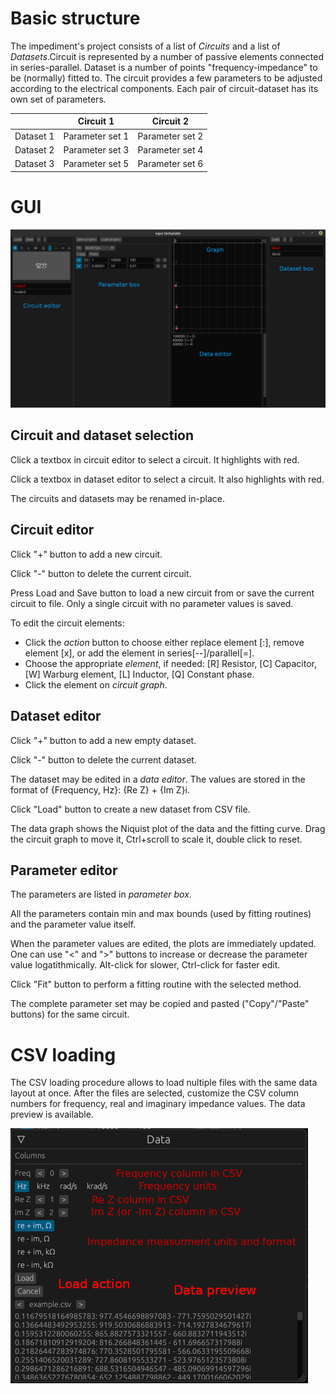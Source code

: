 # Basic structure

The impediment's project consists of a list of _Circuits_ and a list of
_Datasets_.Circuit is represented by a number of passive elements connected
in series-parallel. Dataset is a number of points "frequency-impedance" to
be (normally) fitted to. The circuit provides a few parameters to be adjusted
according to the electrical components. Each pair of circuit-dataset has its
own set of parameters.

|           |    Circuit 1    |   Circuit 2     |
|----------:|:---------------:|:---------------:|
| Dataset 1 | Parameter set 1 | Parameter set 2 |
| Dataset 2 | Parameter set 3 | Parameter set 4 |
| Dataset 3 | Parameter set 5 | Parameter set 6 |

# GUI

![Application GUI Image](uinterface.png)

## Circuit and dataset selection

Click a textbox in circuit editor to select a circuit. It highlights with red.

Click a textbox in dataset editor to select a circuit. It also highlights with red.

The circuits and datasets may be renamed in-place.

## Circuit editor

Click "+" button to add a new circuit.

Click "-" button to delete the current circuit.

Press Load and Save button to load a new circuit from or save the current circuit to file.
Only a single circuit with no parameter values is saved.

To edit the circuit elements:

* Click the _action_ button to choose either replace element [:], remove element
 [x], or add the element in series[--]/parallel[=].
* Choose the appropriate _element_, if needed: [R] Resistor, [C] Capacitor,
[W] Warburg element, [L] Inductor, [Q] Constant phase.
* Click the element on _circuit graph_.

## Dataset editor

Click "+" button to add a new empty dataset.

Click "-" button to delete the current dataset.

The dataset may be edited in a _data editor_. The values are stored
in the format of {Frequency, Hz}: {Re Z} + {Im Z}i.

Click "Load" button to create a new dataset from CSV file.

The data graph shows the Niquist plot of the data and the fitting curve.
Drag the circuit graph to move it, Ctrl+scroll to scale it, double click to reset.

## Parameter editor

The parameters are listed in _parameter box_.

All the parameters contain min and max bounds (used by fitting routines) and
the parameter value itself.

When the parameter values are edited, the plots are immediately updated. One
can use "<" and ">" buttons to increase or decrease the parameter value
logatithmically. Alt-click for slower, Ctrl-click for faster edit.

Click "Fit" button to perform a fitting routine with the selected method.

The complete parameter set may be copied and pasted ("Copy"/"Paste" buttons) for
the same circuit.

# CSV loading

The CSV loading procedure allows to load nultiple files with the same data layout
at once. After the files are selected, customize the CSV column numbers for
frequency, real and imaginary impedance values. The data preview is available.

![Application GUI Image](csv.png)
